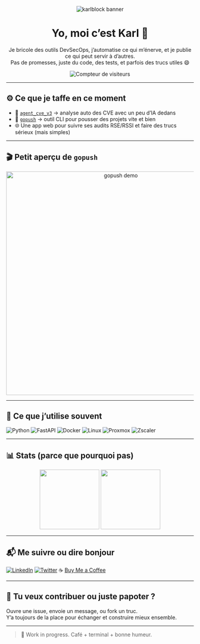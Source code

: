 <p align="center">
  <img src="https://raw.githubusercontent.com/Karlblock/karlblock/main/assets/banner.png" alt="karlblock banner" />
</p>

<h1 align="center">Yo, moi c’est Karl 👋</h1>

<p align="center">
  Je bricole des outils DevSecOps, j’automatise ce qui m’énerve, et je publie ce qui peut servir à d’autres.
  <br />
  Pas de promesses, juste du code, des tests, et parfois des trucs utiles 😄
</p>

<p align="center">
  <img src="https://komarev.com/ghpvc/?username=Karlblock&style=flat&color=blue" alt="Compteur de visiteurs" />
</p>

---

## ⚙️ Ce que je taffe en ce moment

- 🤖 [`agent_cve_v3`](https://github.com/Karlblock/agent-cve-v3) → analyse auto des CVE avec un peu d’IA dedans
- 🚀 [`gopush`](https://github.com/Karlblock/gopush) → outil CLI pour pousser des projets vite et bien
- 🌐 Une app web pour suivre ses audits RSE/RSSI et faire des trucs sérieux (mais simples)

---

## 🎬 Petit aperçu de `gopush`

<p align="center">
  <img src="https://raw.githubusercontent.com/Karlblock/karlblock/main/assets/gopush_demo.gif" alt="gopush demo" width="600" />
</p>

---

## 🧰 Ce que j’utilise souvent

![Python](https://img.shields.io/badge/-Python-3776AB?logo=python&logoColor=white&style=flat)
![FastAPI](https://img.shields.io/badge/-FastAPI-009688?logo=fastapi&logoColor=white&style=flat)
![Docker](https://img.shields.io/badge/-Docker-2496ED?logo=docker&logoColor=white&style=flat)
![Linux](https://img.shields.io/badge/-Linux-FCC624?logo=linux&logoColor=black&style=flat)
![Proxmox](https://img.shields.io/badge/-Proxmox-000000?logo=proxmox&logoColor=white&style=flat)
![Zscaler](https://img.shields.io/badge/-Zscaler-0B93F6?logo=zscaler&logoColor=white&style=flat)

---

## 📊 Stats (parce que pourquoi pas)

<p align="center">
  <img src="https://github-readme-stats.vercel.app/api?username=Karlblock&show_icons=true&theme=tokyonight" height="160" />
  <img src="https://github-readme-stats.vercel.app/api/top-langs/?username=Karlblock&layout=compact&theme=tokyonight" height="160"/>
</p>

---

## 📬 Me suivre ou dire bonjour

[![LinkedIn](https://img.shields.io/badge/-LinkedIn-blue?logo=linkedin&logoColor=white&style=flat)](https://linkedin.com/in/karlblock)
[![Twitter](https://img.shields.io/badge/-Twitter-1DA1F2?logo=twitter&logoColor=white&style=flat)](https://twitter.com/...)
☕ [Buy Me a Coffee](https://www.buymeacoffee.com/karlblock)

---

## 🤝 Tu veux contribuer ou juste papoter ?

Ouvre une issue, envoie un message, ou fork un truc.  
Y’a toujours de la place pour échanger et construire mieux ensemble.

---

> 🧪 Work in progress. Café + terminal + bonne humeur.

